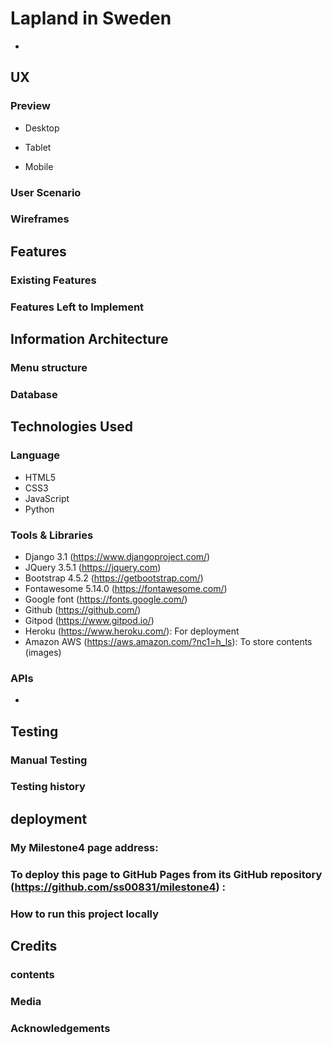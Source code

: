 # Lapland in Sweden
- 

## UX

### Preview
- Desktop

- Tablet

- Mobile

### User Scenario


### Wireframes


## Features

### Existing Features

### Features Left to Implement

## Information Architecture

### Menu structure

### Database

## Technologies Used

### Language

- HTML5
- CSS3
- JavaScript
- Python

### Tools & Libraries

- Django 3.1 (https://www.djangoproject.com/)
- JQuery 3.5.1 (https://jquery.com)
- Bootstrap 4.5.2 (https://getbootstrap.com/)
- Fontawesome 5.14.0 (https://fontawesome.com/)
- Google font (https://fonts.google.com/)
- Github (https://github.com/)
- Gitpod (https://www.gitpod.io/)
- Heroku (https://www.heroku.com/): For deployment
- Amazon AWS (https://aws.amazon.com/?nc1=h_ls): To store contents (images)

### APIs
- 

## Testing

### Manual Testing

### Testing history

## deployment

### My Milestone4 page address:

### To deploy this page to GitHub Pages from its GitHub repository (https://github.com/ss00831/milestone4) :

### How to run this project locally

## Credits

### contents

### Media

### Acknowledgements
